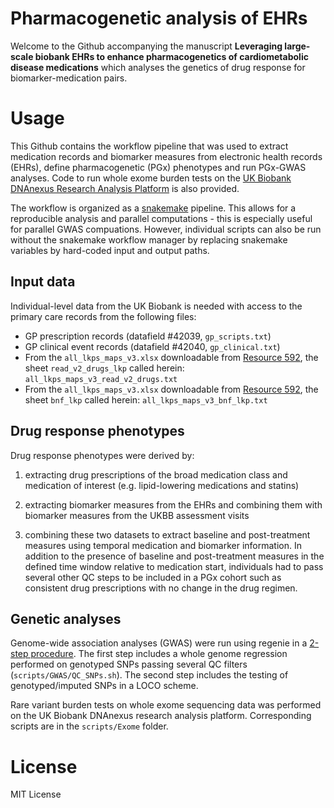 # Pharmacogenetic analysis of EHRs

Welcome to the Github accompanying the manuscript **Leveraging large-scale biobank EHRs to enhance pharmacogenetics of cardiometabolic disease medications** which analyses the genetics of drug response for biomarker-medication pairs.

# Usage

This Github contains the workflow pipeline that was used to extract medication records and biomarker measures from electronic health records (EHRs), define pharmacogenetic (PGx) phenotypes and run PGx-GWAS analyses. Code to run whole exome burden tests on the [UK Biobank DNAnexus Research Analysis Platform](https://ukbiobank.dnanexus.com/) is also provided.

The workflow is organized as a [snakemake](https://snakemake.readthedocs.io/en/stable/) pipeline. This allows for a reproducible analysis and parallel computations - this is especially useful for parallel GWAS compuations. However, individual scripts can also be run without the snakemake workflow manager by replacing snakemake variables by hard-coded input and output paths.

## Input data

Individual-level data from the UK Biobank is needed with access to the primary care records from the following files:

- GP prescription records (datafield \#42039, `gp_scripts.txt`)
- GP clinical event records (datafield \#42040, `gp_clinical.txt`)
- From the `all_lkps_maps_v3.xlsx` downloadable from [Resource 592](https://biobank.ndph.ox.ac.uk/showcase/refer.cgi?id=592), the sheet `read_v2_drugs_lkp` called herein: `all_lkps_maps_v3_read_v2_drugs.txt`
- From the `all_lkps_maps_v3.xlsx` downloadable from [Resource 592](https://biobank.ndph.ox.ac.uk/showcase/refer.cgi?id=592), the sheet `bnf_lkp` called herein: `all_lkps_maps_v3_bnf_lkp.txt`

## Drug response phenotypes

Drug response phenotypes were derived by:

1) extracting drug prescriptions of the broad medication class and medication of interest (e.g. lipid-lowering medications and statins)

2) extracting biomarker measures from the EHRs and combining them with biomarker measures from the UKBB assessment visits

3) combining these two datasets to extract baseline and post-treatment measures using temporal medication and biomarker information. In addition to the presence of baseline and post-treatment measures in the defined time window relative to medication start, individuals had to pass several other QC steps to be included in a PGx cohort such as consistent drug prescriptions with no change in the drug regimen. 

## Genetic analyses

Genome-wide association analyses (GWAS) were run using regenie in a [2-step procedure](https://rgcgithub.github.io/regenie/). The first step includes a whole genome regression performed on genotyped SNPs passing several QC filters (`scripts/GWAS/QC_SNPs.sh`). The second step includes the testing of genotyped/imputed SNPs in a LOCO scheme.

Rare variant burden tests on whole exome sequencing data was performed on the UK Biobank DNAnexus research analysis platform. Corresponding scripts are in the `scripts/Exome` folder.

# License

MIT License

